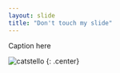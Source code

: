 ```yaml
---
layout: slide
title: "Don't touch my slide"
---
```


Caption here

![catstello](https://octodex.github.com/images/catstello.png)
{: .center}
